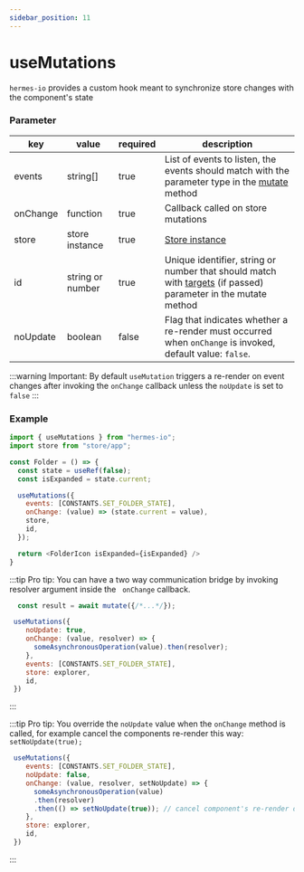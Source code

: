 ```yaml
---
sidebar_position: 11
---
```


# useMutations

`hermes-io` provides a custom hook meant to synchronize store changes with the component's state

### Parameter

| key      | value            | required | description                                                                                                                          |
| -------- | ---------------- | -------- | ------------------------------------------------------------------------------------------------------------------------------------ |
| events   | string[]         | true     | List of events to listen, the events should match with the parameter type in the [mutate](/docs/api/advanced/mutate) method                |
| onChange | function         | true     | Callback called on store mutations                                                                                                |
| store    | store instance   | true     | [Store instance](/docs/api/advanced/useStore#store)                                                                                                                       |
| id       | string or number | true     | Unique identifier, string or number that should match with [targets](/docs/api/advanced/mutate) (if passed) parameter in the mutate method |
| noUpdate | boolean          | false    | Flag that indicates whether a re-render must occurred when `onChange` is invoked, default value: `false`.                                             |

:::warning
Important: By default `useMutation` triggers a re-render on event changes after invoking the `onChange` callback unless the `noUpdate` is set to `false`
:::

### Example

```javascript
import { useMutations } from "hermes-io";
import store from "store/app";

const Folder = () => {
  const state = useRef(false);
  const isExpanded = state.current;

  useMutations({
    events: [CONSTANTS.SET_FOLDER_STATE],
    onChange: (value) => (state.current = value),
    store,
    id,
  });

  return <FolderIcon isExpanded={isExpanded} />
}
```

:::tip
Pro tip: You can have a two way communication bridge by invoking resolver argument inside the ` onChange` callback.

```javascript
  const result = await mutate({/*...*/});
```

```javascript
 useMutations({
    noUpdate: true,
    onChange: (value, resolver) => { 
      someAsynchronousOperation(value).then(resolver);
    },
    events: [CONSTANTS.SET_FOLDER_STATE],
    store: explorer,
    id, 
 })
```
:::

:::tip
Pro tip: You override the `noUpdate` value when the `onChange` method is called, for example cancel the components re-render this way: `setNoUpdate(true);` 

```javascript
 useMutations({
    events: [CONSTANTS.SET_FOLDER_STATE],
    noUpdate: false,
    onChange: (value, resolver, setNoUpdate) => { 
      someAsynchronousOperation(value)
      .then(resolver)
      .then(() => setNoUpdate(true)); // cancel component's re-render dynamically
    },
    store: explorer,
    id, 
 })
```
:::


